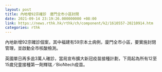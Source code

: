 ```yaml
---
layout: post
title: 內地增92宗確診　廈門全市小區封閉
date: 2021-09-14 23:19:26.000000000 +08:00
link: https://news.rthk.hk/rthk/ch/component/k2/1610557-20210914.htm
categories: rthk
---
```


內地新增92宗確診個案，其中福建有59宗本土病例，廈門全市小區，要實施封閉管理，並啟動全市核酸檢測。

英國單日再多逾3萬人確診，當局宣布擴大新冠疫苗接種計劃，下周起為所有12至15歲兒童接種第一劑輝瑞／BioNtech疫苗。
